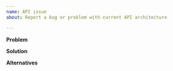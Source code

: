 ```yaml
---
name: API issue
about: Report a bug or problem with current API architecture

---
```


**Problem**
<!-- Describe the problem you faced. -->

**Solution**
<!-- Describe the solution you'd like. -->

**Alternatives**
<!-- Optionally describe possible alternatives or current workarounds if any. -->
